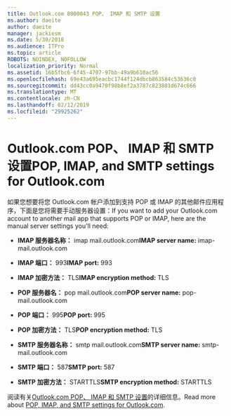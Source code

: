 ```yaml
---
title: Outlook.com 8000043 POP、 IMAP 和 SMTP 设置
ms.author: daeite
author: daeite
manager: jackiesm
ms.date: 5/30/2018
ms.audience: ITPro
ms.topic: article
ROBOTS: NOINDEX, NOFOLLOW
localization_priority: Normal
ms.assetid: 16b5fbc6-6f45-4707-97bb-49a9b610ac56
ms.openlocfilehash: 69e43a695eacbc1744f124dbcb863584c53636c0
ms.sourcegitcommit: dd43cc0a9470f98b8ef2a3787c823801d674c666
ms.translationtype: MT
ms.contentlocale: zh-CN
ms.lasthandoff: 02/12/2019
ms.locfileid: "29925262"
---
```

# <a name="pop-imap-and-smtp-settings-for-outlookcom"></a><span data-ttu-id="935ad-102">Outlook.com POP、 IMAP 和 SMTP 设置</span><span class="sxs-lookup"><span data-stu-id="935ad-102">POP, IMAP, and SMTP settings for Outlook.com</span></span>

<span data-ttu-id="935ad-103">如果您想要将您 Outlook.com 帐户添加到支持 POP 或 IMAP 的其他邮件应用程序，下面是您将需要手动服务器设置：</span><span class="sxs-lookup"><span data-stu-id="935ad-103">If you want to add your Outlook.com account to another mail app that supports POP or IMAP, here are the manual server settings you'll need:</span></span>
  
- <span data-ttu-id="935ad-104">**IMAP 服务器名称：** imap mail.outlook.com</span><span class="sxs-lookup"><span data-stu-id="935ad-104">**IMAP server name:** imap-mail.outlook.com</span></span> 
    
- <span data-ttu-id="935ad-105">**IMAP 端口：** 993</span><span class="sxs-lookup"><span data-stu-id="935ad-105">**IMAP port:** 993</span></span> 
    
- <span data-ttu-id="935ad-106">**IMAP 加密方法：** TLS</span><span class="sxs-lookup"><span data-stu-id="935ad-106">**IMAP encryption method:** TLS</span></span> 
    
- <span data-ttu-id="935ad-107">**POP 服务器名：** pop mail.outlook.com</span><span class="sxs-lookup"><span data-stu-id="935ad-107">**POP server name:** pop-mail.outlook.com</span></span> 
    
- <span data-ttu-id="935ad-108">**POP 端口：** 995</span><span class="sxs-lookup"><span data-stu-id="935ad-108">**POP port:** 995</span></span> 
    
- <span data-ttu-id="935ad-109">**POP 加密方法：** TLS</span><span class="sxs-lookup"><span data-stu-id="935ad-109">**POP encryption method:** TLS</span></span> 
    
- <span data-ttu-id="935ad-110">**SMTP 服务器名称：** smtp mail.outlook.com</span><span class="sxs-lookup"><span data-stu-id="935ad-110">**SMTP server name:** smtp-mail.outlook.com</span></span> 
    
- <span data-ttu-id="935ad-111">**SMTP 端口：** 587</span><span class="sxs-lookup"><span data-stu-id="935ad-111">**SMTP port:** 587</span></span> 
    
- <span data-ttu-id="935ad-112">**SMTP 加密方法：** STARTTLS</span><span class="sxs-lookup"><span data-stu-id="935ad-112">**SMTP encryption method:** STARTTLS</span></span> 
    
<span data-ttu-id="935ad-113">阅读有关[Outlook.com POP、 IMAP 和 SMTP 设置](https://go.microsoft.com/fwlink/p/?linkid=2001402&amp;clcid=0x409)的详细信息。</span><span class="sxs-lookup"><span data-stu-id="935ad-113">Read more about [POP, IMAP, and SMTP settings for Outlook.com](https://go.microsoft.com/fwlink/p/?linkid=2001402&amp;clcid=0x409).</span></span>
  

